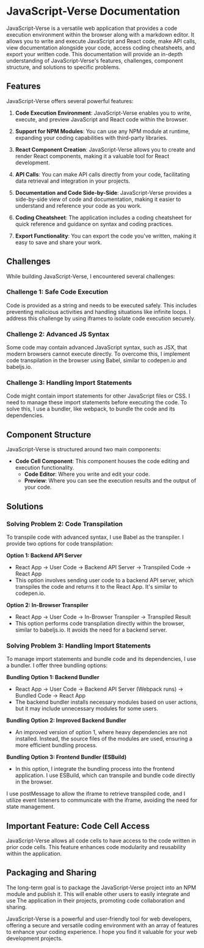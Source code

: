 # JavaScript-Verse Documentation

JavaScript-Verse is a versatile web application that provides a code execution environment within the browser along with a markdown editor. It allows you to write and execute JavaScript and React code, make API calls, view documentation alongside your code, access coding cheatsheets, and export your written code. This documentation will provide an in-depth understanding of JavaScript-Verse's features, challenges, component structure, and solutions to specific problems.

## Features

JavaScript-Verse offers several powerful features:

1. **Code Execution Environment**: JavaScript-Verse enables you to write, execute, and preview JavaScript and React code within the browser.

2. **Support for NPM Modules**: You can use any NPM module at runtime, expanding your coding capabilities with third-party libraries.

3. **React Component Creation**: JavaScript-Verse allows you to create and render React components, making it a valuable tool for React development.

4. **API Calls**: You can make API calls directly from your code, facilitating data retrieval and integration in your projects.

5. **Documentation and Code Side-by-Side**: JavaScript-Verse provides a side-by-side view of code and documentation, making it easier to understand and reference your code as you work.

6. **Coding Cheatsheet**: The application includes a coding cheatsheet for quick reference and guidance on syntax and coding practices.

7. **Export Functionality**: You can export the code you've written, making it easy to save and share your work.

## Challenges

While building JavaScript-Verse, I encountered several challenges:

### Challenge 1: Safe Code Execution

Code is provided as a string and needs to be executed safely. This includes preventing malicious activities and handling situations like infinite loops. I address this challenge by using iframes to isolate code execution securely.

### Challenge 2: Advanced JS Syntax

Some code may contain advanced JavaScript syntax, such as JSX, that modern browsers cannot execute directly. To overcome this, I implement code transpilation in the browser using Babel, similar to codepen.io and babeljs.io.

### Challenge 3: Handling Import Statements

Code might contain import statements for other JavaScript files or CSS. I need to manage these import statements before executing the code. To solve this, I use a bundler, like webpack, to bundle the code and its dependencies.

## Component Structure

JavaScript-Verse is structured around two main components:

- **Code Cell Component**: This component houses the code editing and execution functionality.
  - **Code Editor**: Where you write and edit your code.
  - **Preview**: Where you can see the execution results and the output of your code.

## Solutions

### Solving Problem 2: Code Transpilation

To transpile code with advanced syntax, I use Babel as the transpiler. I provide two options for code transpilation:

**Option 1: Backend API Server**
- React App -> User Code -> Backend API Server -> Transpiled Code -> React App
- This option involves sending user code to a backend API server, which transpiles the code and returns it to the React App. It's similar to codepen.io.

**Option 2: In-Browser Transpiler**
- React App -> User Code -> In-Browser Transpiler -> Transpiled Result
- This option performs code transpilation directly within the browser, similar to babeljs.io. It avoids the need for a backend server.

### Solving Problem 3: Handling Import Statements

To manage import statements and bundle code and its dependencies, I use a bundler. I offer three bundling options:

**Bundling Option 1: Backend Bundler**
- React App -> User Code -> Backend API Server (Webpack runs) -> Bundled Code -> React App
- The backend bundler installs necessary modules based on user actions, but it may include unnecessary modules for some users.

**Bundling Option 2: Improved Backend Bundler**
- An improved version of option 1, where heavy dependencies are not installed. Instead, the source files of the modules are used, ensuring a more efficient bundling process.

**Bundling Option 3: Frontend Bundler (ESBuild)**
- In this option, I integrate the bundling process into the frontend application. I use ESBuild, which can transpile and bundle code directly in the browser.

I use postMessage to allow the iframe to retrieve transpiled code, and I utilize event listeners to communicate with the iframe, avoiding the need for state management.

## Important Feature: Code Cell Access

JavaScript-Verse allows all code cells to have access to the code written in prior code cells. This feature enhances code modularity and reusability within the application.

## Packaging and Sharing

The long-term goal is to package the JavaScript-Verse project into an NPM module and publish it. This will enable other users to easily integrate and use The application in their projects, promoting code collaboration and sharing.

JavaScript-Verse is a powerful and user-friendly tool for web developers, offering a secure and versatile coding environment with an array of features to enhance your coding experience. I hope you find it valuable for your web development projects.